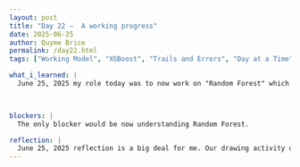 ```yaml
---
layout: post
title: "Day 22 –  A working progress"
date: 2025-06-25
author: Quyme Brice
permalink: /day22.html
tags: ["Working Model", "XGBoost", "Trails and Errors", "Day at a Time"]

what_i_learned: |
  June 25, 2025 my role today was to now work on "Random Forest" which is another prediction model. The progress is pretty well, the code does run a little differently than XGBoost. Working on Random Forest has definitely been interesting for today. Now that we have two prediction model to help us get accurate result for flight delay we can make better progress. We did a team building exercise with our High School teacher, it was definitely fun. To help with our communication skills we worked on our verbal and listening skills. This surly help with communication skills because you have to use descriptive language for the other person to understand what is it that you want. I've learned it only takes that one step to learn something new and see how much you can take from it. Our project dynamic is truly coming along.

  

blockers: |
  The only blocker would be now understanding Random Forest.

reflection: |
  June 25, 2025 reflection is a big deal for me. Our drawing activity did help me see how descriptive I have to be in order for my team member to understand. This surly help me communicate better and opened my eyes in expansive thinking. I do that time to see the person I was before and the person I am today. Evolving is a must if you want to make great progress. Making progress that involves me becoming stronger is a must for me. Reflecting on how I've became an expert on some areas and learning in others.
---
```

